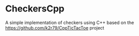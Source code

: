 # CheckersCpp
A simple implementation of checkers using C++ based on the https://github.com/k2r79/CppTicTacToe project
